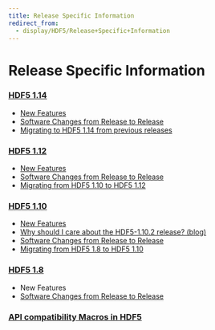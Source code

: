 ```yaml
---
title: Release Specific Information
redirect_from:
  - display/HDF5/Release+Specific+Information
---
```


# Release Specific Information

### [HDF5 1.14](hdf5_1_14.md)
* [New Features](new_features_1_14.md)
* [Software Changes from Release to Release](sw_changes_1.14.md)
* [Migrating to HDF5 1.14 from previous releases](Migrating_from_HDF5_1.12_to_HDF5_1.14.md)

### [HDF5 1.12](hdf5_1_12.md)
* [New Features](new_features_1_12.md)
* [Software Changes from Release to Release](sw_changes_1.12.md)
* [Migrating from HDF5 1.10 to HDF5 1.12](Migrating_from_HDF5_1.10_to_HDF5_1.12.md)

### [HDF5 1.10](hdf5_1_10.md)
* [New Features](new_features_1_10.md)
* [Why should I care about the HDF5-1.10.2 release? (blog)]()
* [Software Changes from Release to Release](sw_changes_1.10.md)
* [Migrating from HDF5 1.8 to HDF5 1.10](Migrating_from_HDF5_1.8_to_HDF5_1.10.md)

### [HDF5 1.8](hdf5_1_8.md)
* New Features
* [Software Changes from Release to Release](sw_changes_1.8.md)

### [API compatibility Macros in HDF5](api_comp_macros.md)

